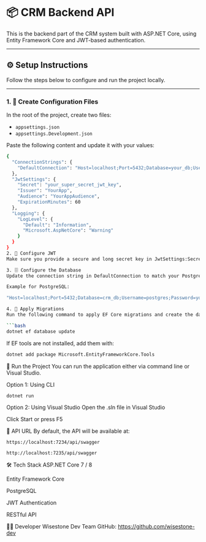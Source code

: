 # 📦 CRM Backend API

This is the backend part of the CRM system built with ASP.NET Core, using Entity Framework Core and JWT-based authentication.

---

## ⚙️ Setup Instructions

Follow the steps below to configure and run the project locally.

---

### 1. 🔧 Create Configuration Files

In the root of the project, create two files:

- `appsettings.json`
- `appsettings.Development.json`

Paste the following content and update it with your values:

```bash
{
  "ConnectionStrings": {
    "DefaultConnection": "Host=localhost;Port=5432;Database=your_db;Username=your_user;Password=your_password"
  },
  "JwtSettings": {
    "Secret": "your_super_secret_jwt_key",
    "Issuer": "YourApp",
    "Audience": "YourAppAudience",
    "ExpirationMinutes": 60
  },
  "Logging": {
    "LogLevel": {
      "Default": "Information",
      "Microsoft.AspNetCore": "Warning"
    }
  }
}
2. 🔐 Configure JWT
Make sure you provide a secure and long secret key in JwtSettings:Secret. This key will be used to sign the JWT tokens.

3. 🗄 Configure the Database
Update the connection string in DefaultConnection to match your PostgreSQL (or other DB) settings.

Example for PostgreSQL:

"Host=localhost;Port=5432;Database=crm_db;Username=postgres;Password=your_password"

4. 🧱 Apply Migrations
Run the following command to apply EF Core migrations and create the database schema:

```bash
dotnet ef database update
```

If EF tools are not installed, add them with:

```bash 
dotnet add package Microsoft.EntityFrameworkCore.Tools
```

🚀 Run the Project
You can run the application either via command line or Visual Studio.

Option 1: Using CLI
```bash
dotnet run
```

Option 2: Using Visual Studio
Open the .sln file in Visual Studio

Click Start or press F5

🔌 API URL
By default, the API will be available at:
```
https://localhost:7234/api/swagger
```
```
http://localhost:7235/api/swagger
```
🛠 Tech Stack
ASP.NET Core 7 / 8

Entity Framework Core

PostgreSQL

JWT Authentication

RESTful API

👨‍💻 Developer
Wisestone Dev Team
GitHub: https://github.com/wisestone-dev
